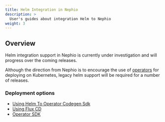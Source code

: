 ```yaml
---
title: Helm Integration in Nephio
description: >
  User's guides about integration Helm to Nephio
weight: 3
---
```


## Overview

Helm integration support in Nephio is currently under investigation 
and will progress over the coming releases.  

Although the direction from Nephio is to encourage the use of 
[operators](https://kubernetes.io/docs/concepts/extend-kubernetes/operator/) 
for deploying on Kubernetes, legacy helm support will be required for a number of releases.

### Deployment options

* [Using Helm To Operator Codegen Sdk](helm-to-operator-codegen-sdk-user-guide.md)
* [Using Flux CD](/content/en/docs/guides/user-guides/helm/flux-helm.md)
* [Operator SDK](https://sdk.operatorframework.io/docs/building-operators/helm/)

